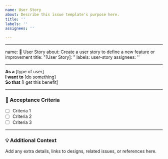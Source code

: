 ```yaml
---
name: User Story
about: Describe this issue template's purpose here.
title: ''
labels: ''
assignees: ''

---
```


---
name: 📖 User Story
about: Create a user story to define a new feature or improvement
title: "[User Story]: "
labels: user-story
assignees: ''

---

**As a** [type of user]  
**I want to** [do something]  
**So that** [I get this benefit]

---

### 📝 Acceptance Criteria
- [ ] Criteria 1
- [ ] Criteria 2
- [ ] Criteria 3

---

### 💡 Additional Context
Add any extra details, links to designs, related issues, or references here.
